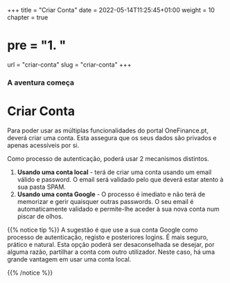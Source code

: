 +++
title = "Criar Conta"
date = 2022-05-14T11:25:45+01:00
weight = 10
chapter = true
# pre = "<b>1. </b>"
url = "criar-conta"
slug = "criar-conta"
+++

### A aventura começa

# Criar Conta

Para poder usar as múltiplas funcionalidades do portal OneFinance.pt, deverá criar uma conta.
Esta assegura que os seus dados são privados e apenas acessíveis por si.

Como processo de autenticação, poderá usar 2 mecanismos distintos.
1. **Usando uma conta local** - terá de criar uma conta usando um email válido e password. O email será validado pelo que deverá estar atento à sua pasta SPAM.
2. **Usando uma conta Google** - O processo é imediato e não terá de memorizar e gerir quaisquer outras passwords. O seu email é automaticamente validado e permite-lhe aceder à sua nova conta num piscar de olhos.


{{% notice tip %}}
A sugestão é que use a sua conta Google como processo de autenticação, registo e posteriores logins. É mais seguro, prático e natural. Esta opção poderá ser desaconselhada se desejar, por alguma razão, partilhar a conta com outro utilizador. 
Neste caso, há uma grande vantagem em usar uma conta local.

{{% /notice %}}